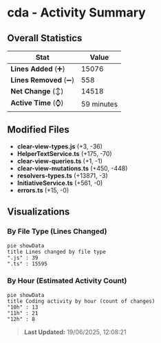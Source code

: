 # cda - Activity Summary 

## Overall Statistics

| Stat                   | Value                                                             |
| ---------------------- | ----------------------------------------------------------------- |
| **Lines Added** (➕)   | 15076                                          |
| **Lines Removed** (➖) | 558                                        |
| **Net Change** (↕)    | 14518                |
| **Active Time** (⌚)   | 59 minutes |


## Modified Files
- **clear-view-types.js** (+3, -36)
- **HelperTextService.ts** (+175, -70)
- **clear-view-queries.ts** (+1, -1)
- **clear-view-mutations.ts** (+450, -448)
- **resolvers-types.ts** (+13871, -3)
- **InitiativeService.ts** (+561, -0)
- **errors.ts** (+15, -0)

## Visualizations

### By File Type (Lines Changed)

```mermaid
pie showData
title Lines changed by file type
".js" : 39
".ts" : 15595
```

### By Hour (Estimated Activity Count)

```mermaid
pie showData
title Coding activity by hour (count of changes)
"10h" : 13
"11h" : 21
"12h" : 8
```


> **Last Updated:** 19/06/2025, 12:08:21